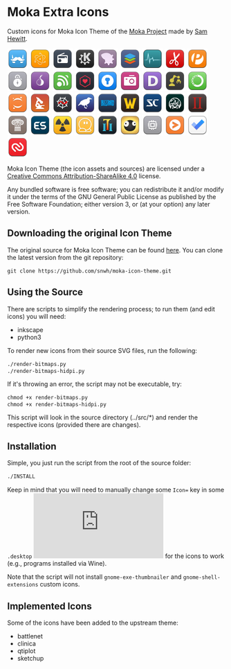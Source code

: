 # Moka Extra Icons

Custom icons for Moka Icon Theme of the [Moka Project](https://snwh.org/moka) made by [Sam Hewitt](http://snwh.org/).

![](Moka/48x48/apps/franz.png)           <!-- General -->
![](Moka/48x48/apps/gpmdp.png)
![](Moka/48x48/apps/gradio.png)
![](Moka/48x48/apps/kdeconnect.png)
![](Moka/48x48/apps/fma-config-tool.png)
![](Moka/48x48/apps/onlyoffice.png)
![](Moka/48x48/apps/org.gnome.Usage.png)
![](Moka/48x48/apps/pdfeditor.png)
![](Moka/48x48/apps/peek.png)
![](Moka/48x48/apps/sysprof.png)
![](Moka/48x48/apps/tor-browser.png)
![](Moka/48x48/apps/urserver.png)
![](Moka/48x48/apps/webtorrent-desktop.png)
![](Moka/48x48/apps/enpass.png)          <!-- Changed -->
![](Moka/48x48/apps/org.gnome.Cheese.png)
![](Moka/48x48/apps/devdocs-desktop.png) <!-- Science/Programming -->
![](Moka/48x48/apps/org.gnome.Builder.png)
![](Moka/48x48/apps/anaconda.png)
![](Moka/48x48/apps/jupyter.png)
![](Moka/48x48/apps/microscope.png)
![](Moka/48x48/apps/spyder.png)
![](Moka/48x48/apps/weka.png)
![](Moka/48x48/apps/blizzard.png)        <!-- Games -->
![](Moka/48x48/apps/war3.png)
![](Moka/48x48/apps/starcraft.png)
![](Moka/48x48/apps/am2r.png)
![](Moka/48x48/apps/aoe2-hd.png)
![](Moka/48x48/apps/civ4.png)
![](Moka/48x48/apps/emulationstation.png)
![](Moka/48x48/apps/steam-worms-reloaded.png)
![](Moka/48x48/apps/teeworlds.png)
![](Moka/48x48/apps/torchlight2.png)
![](Moka/48x48/apps/world-of-goo.png)
![](Moka/48x48/apps/GameConqueror.png) ![](Moka/48x48/web/chrome-cnciopoikihiagdjbjpnocolokfelagl-Default.png) <!-- Chrome Icons -->
![](Moka/48x48/web/chrome-fnboaehgffehgoackjenbjcgcjeflddp-Default.png)
![](Moka/48x48/web/chrome-gaedmjdfmmahhbjefcbgaolhhanlaolb-Default.png)

Moka Icon Theme (the icon assets and sources) are licensed under a [Creative Commons Attribution-ShareAlike 4.0](http://creativecommons.org/licenses/by-sa/4.0/legalcode) license.

Any bundled software is free software; you can redistribute it and/or modify it under the terms of the GNU General Public License as published by the Free Software Foundation; either version 3, or (at your option) any later version.

## Downloading the original Icon Theme

The original source for Moka Icon Theme can be found [here](https://github.com/snwh/moka-icon-theme). You can clone the latest version from the git repository:

	git clone https://github.com/snwh/moka-icon-theme.git

## Using the Source

There are scripts to simplify the rendering process; to run them (and edit icons) you will need:

 * inkscape
 * python3

To render new icons from their source SVG files, run the following:

	./render-bitmaps.py
	./render-bitmaps-hidpi.py

If it's throwing an error, the script may not be executable, try:

	chmod +x render-bitmaps.py
	chmod +x render-bitmaps-hidpi.py

This script will look in the source directory (../src/*) and render the respective icons (provided there are changes).

## Installation

Simple, you just run the script from the root of the source folder:
```bash
./INSTALL
```
Keep in mind that you will need to manually change some `Icon=` key in some `.desktop` ![files](https://standards.freedesktop.org/desktop-entry-spec/latest/ar01s05.html) for the icons to work (e.g., programs installed via Wine).

Note that the script will not install `gnome-exe-thumbnailer` and `gnome-shell-extensions` custom icons.

## Implemented Icons

Some of the icons have been added to the upstream theme:

 * battlenet
 * clinica
 * qtiplot
 * sketchup
